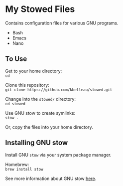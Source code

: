 # My Stowed Files
Contains configuration files for various GNU programs.  
- Bash  
- Emacs  
- Nano  

## To Use
Get to your home directory:  
`cd`  

Clone this repository:  
`git clone https://github.com/kbelleau/stowed.git`  

Change into the `stowed/` directory:  
`cd stowed`  

Use GNU stow to create symlinks:  
`stow .`  

Or, copy the files into your home directory.

## Installing GNU stow
Install GNU `stow` via your system package manager.  

Homebrew:  
`brew install stow`  

See more information about GNU stow [here](https://www.gnu.org/software/stow/).
